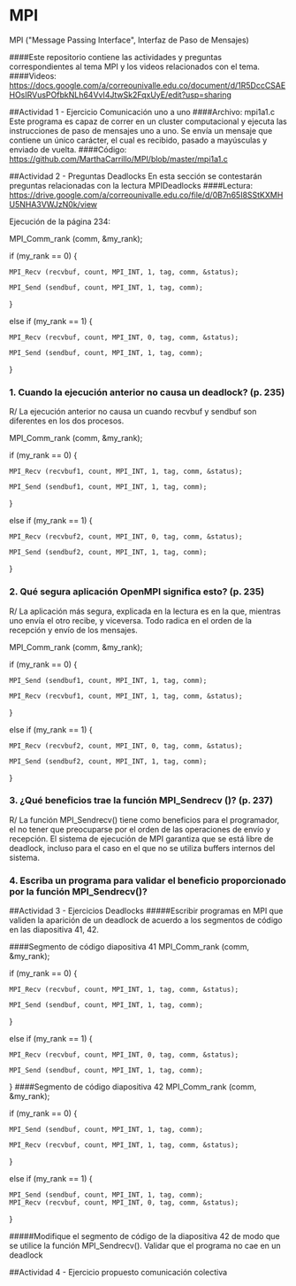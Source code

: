 # MPI
MPI ("Message Passing Interface", Interfaz de Paso de Mensajes)

####Este repositorio contiene las actividades y preguntas correspondientes al tema MPI y los videos relacionados con el tema.
####Videos: 
https://docs.google.com/a/correounivalle.edu.co/document/d/1R5DccCSAEHOsIRVusPOfbkNLh64VvI4JtwSk2FqxUyE/edit?usp=sharing 

##Actividad 1 - Ejercicio Comunicación uno a uno
####Archivo: mpi1a1.c
Este programa es capaz de correr en un cluster computacional y ejecuta las instrucciones de paso de mensajes uno a uno. Se envía un mensaje que contiene un único carácter, el cual es recibido, pasado a mayúsculas y enviado de vuelta.
####Código:
https://github.com/MarthaCarrillo/MPI/blob/master/mpi1a1.c

##Actividad 2 - Preguntas Deadlocks
En esta sección se contestarán preguntas relacionadas con la lectura MPIDeadlocks
####Lectura:
https://drive.google.com/a/correounivalle.edu.co/file/d/0B7n65I8SStKXMHU5NHA3VWJzN0k/view

Ejecución de la página 234:

MPI_Comm_rank (comm, &my_rank);

if (my_rank == 0) {

	MPI_Recv (recvbuf, count, MPI_INT, 1, tag, comm, &status);
	
	MPI_Send (sendbuf, count, MPI_INT, 1, tag, comm);
	
}

else if (my_rank == 1) { 

	MPI_Recv (recvbuf, count, MPI_INT, 0, tag, comm, &status);
	
 	MPI_Send (sendbuf, count, MPI_INT, 1, tag, comm);
 	
}


### 1. Cuando la ejecución anterior no causa un deadlock? (p. 235)
R/ La ejecución anterior no causa un cuando recvbuf y sendbuf son diferentes en los dos procesos.

MPI_Comm_rank (comm, &my_rank);

if (my_rank == 0) {

	MPI_Recv (recvbuf1, count, MPI_INT, 1, tag, comm, &status);
	
	MPI_Send (sendbuf1, count, MPI_INT, 1, tag, comm);
	
}

else if (my_rank == 1) {

	MPI_Recv (recvbuf2, count, MPI_INT, 0, tag, comm, &status);
	
 	MPI_Send (sendbuf2, count, MPI_INT, 1, tag, comm);
 	
}

### 2. Qué segura aplicación OpenMPI significa esto? (p. 235)
R/ La aplicación más segura, explicada en la lectura es en la que, mientras uno envía el otro recibe, y viceversa. Todo radica en el orden de la recepción y envío de los mensajes.


MPI_Comm_rank (comm, &my_rank);

if (my_rank == 0) {

	MPI_Send (sendbuf1, count, MPI_INT, 1, tag, comm);
	
	MPI_Recv (recvbuf1, count, MPI_INT, 1, tag, comm, &status);
	
}

else if (my_rank == 1) {

	MPI_Recv (recvbuf2, count, MPI_INT, 0, tag, comm, &status);
	
 	MPI_Send (sendbuf2, count, MPI_INT, 1, tag, comm);
 	
}

### 3. ¿Qué beneficios trae la función MPI_Sendrecv ()? (p. 237)
R/ La función MPI_Sendrecv() tiene como beneficios para el programador, el no tener que preocuparse por el orden de las operaciones de envío y recepción. El sistema de ejecución de MPI garantiza que se está libre de deadlock, incluso para el caso en el que no se utiliza buffers internos del sistema.

### 4. Escriba un programa para validar el beneficio proporcionado por la función MPI_Sendrecv()?

##Actividad 3 - Ejercicios Deadlocks
#####Escribir programas en MPI que validen la aparición de un deadlock de acuerdo a los segmentos de código en las diapositiva 41, 42.

####Segmento de código diapositiva 41
MPI_Comm_rank (comm, &my_rank);

if (my_rank == 0) {

	MPI_Recv (recvbuf, count, MPI_INT, 1, tag, comm, &status);
	
	MPI_Send (sendbuf, count, MPI_INT, 1, tag, comm);
	
}

else if (my_rank == 1) { 

	MPI_Recv (recvbuf, count, MPI_INT, 0, tag, comm, &status);
	
 	MPI_Send (sendbuf, count, MPI_INT, 1, tag, comm);
 	
}
####Segmento de código diapositiva 42
MPI_Comm_rank (comm, &my_rank);

if (my_rank == 0) {

	MPI_Send (sendbuf, count, MPI_INT, 1, tag, comm);

	MPI_Recv (recvbuf, count, MPI_INT, 1, tag, comm, &status);
	
}

else if (my_rank == 1) { 

	MPI_Send (sendbuf, count, MPI_INT, 1, tag, comm);
	MPI_Recv (recvbuf, count, MPI_INT, 0, tag, comm, &status);
	
}

#####Modifique el segmento de código de la diapositiva 42 de modo que se utilice la función MPI_Sendrecv(). Validar que el programa no cae en un deadlock

##Actividad 4 - Ejercicio propuesto comunicación colectiva

